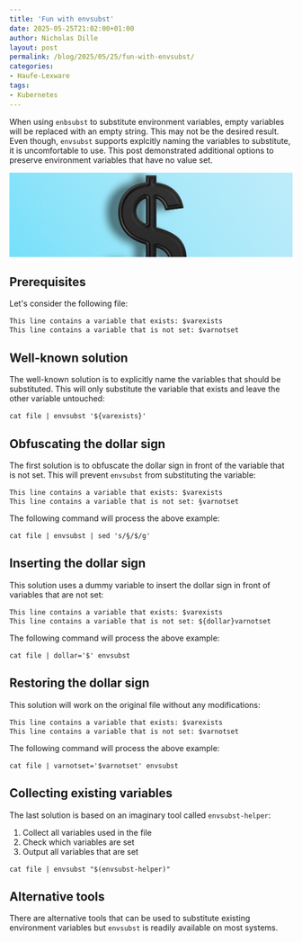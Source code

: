 ```yaml
---
title: 'Fun with envsubst'
date: 2025-05-25T21:02:00+01:00
author: Nicholas Dille
layout: post
permalink: /blog/2025/05/25/fun-with-envsubst/
categories:
- Haufe-Lexware
tags:
- Kubernetes
---
```

When using `enbsubst` to substitute environment variables, empty variables will be replaced with an empty string. This may not be the desired result. Even though, `envsubst` supports explcitly naming the variables to substitute, it is uncomfortable to use. This post demonstrated additional options to preserve environment variables that have no value set.

<img src="/media/2025/05/woliul-hasan-bUbk6ge6Ze0-unsplash.jpg" style="object-fit: cover; object-position: center 30%; width: 100%; height: 150px;" />

<!--more-->

## Prerequisites

Let's consider the following file:

```shell
This line contains a variable that exists: $varexists
This line contains a variable that is not set: $varnotset
```

## Well-known solution

The well-known solution is to explicitly name the variables that should be substituted. This will only substitute the variable that exists and leave the other variable untouched:

```shell
cat file | envsubst '${varexists}'
```

## Obfuscating the dollar sign

The first solution is to obfuscate the dollar sign in front of the variable that is not set. This will prevent `envsubst` from substituting the variable:

```shell
This line contains a variable that exists: $varexists
This line contains a variable that is not set: §varnotset
```

The following command will process the above example:

```shell
cat file | envsubst | sed 's/§/$/g'
```

## Inserting the dollar sign

This solution uses a dummy variable to insert the dollar sign in front of variables that are not set:

```shell
This line contains a variable that exists: $varexists
This line contains a variable that is not set: ${dollar}varnotset
```

The following command will process the above example:

```shell
cat file | dollar='$' envsubst
```

## Restoring the dollar sign

This solution will work on the original file without any modifications:

```shell
This line contains a variable that exists: $varexists
This line contains a variable that is not set: $varnotset
```

The following command will process the above example:

```shell
cat file | varnotset='$varnotset' envsubst
```

## Collecting existing variables

The last solution is based on an imaginary tool called `envsubst-helper`:

1. Collect all variables used in the file
1. Check which variables are set
1. Output all variables that are set

```shell
cat file | envsubst "$(envsubst-helper)"
```

## Alternative tools

There are alternative tools that can be used to substitute existing environment variables but `envsubst` is readily available on most systems.
